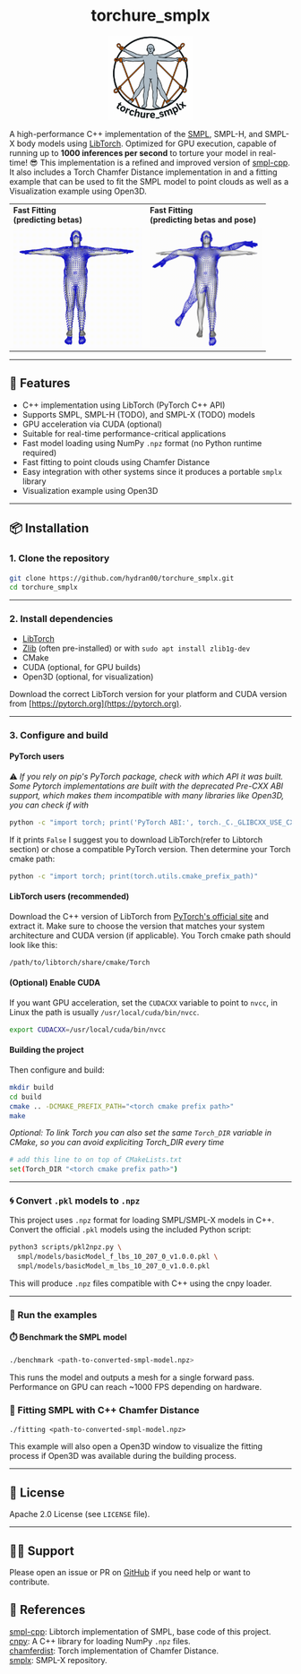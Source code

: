 <h1 align="center">torchure_smplx</h1>
<p align="center">
  <img src="assets/logo.png" alt="torchure_smplx logo" height="150"/>
</p>

A high-performance C++ implementation of the [SMPL](https://smpl.is.tue.mpg.de/), SMPL-H, and SMPL-X body models using [LibTorch](https://pytorch.org/cppdocs/). Optimized for GPU execution, capable of running up to **1000 inferences per second** to torture your model in real-time! 😎 
This implementation is a refined and improved version of [smpl-cpp](https://github.com/Arktische/smpl-cpp). It also includes a Torch Chamfer Distance implementation in and a fitting example that can be used to fit the SMPL model to point clouds as well as a Visualization example using Open3D.

<table align="center">
  <tr>
    <td><b>Fast Fitting </br>(predicting betas) </b></td>
    <td><b>Fast Fitting </br>(predicting betas and pose)</b></td>
  </tr>
  <tr>
    <td>
      <img src="https://raw.githubusercontent.com/hydran00/torchure_smplx/main/assets/fast_fitting_betas.gif" alt="Fast Fitting Betas" width="230">
    </td>
    <td>
      <img src="https://raw.githubusercontent.com/hydran00/torchure_smplx/main/assets/fast_fitting_pose_betas.gif" alt="Fast Fitting Betas and Pose" width="200">
    </td>
  </tr>
</table>


---

## 🚀 Features

- C++ implementation using LibTorch (PyTorch C++ API)
- Supports SMPL, SMPL-H (TODO), and SMPL-X (TODO) models
- GPU acceleration via CUDA (optional)
- Suitable for real-time performance-critical applications
- Fast model loading using NumPy `.npz` format (no Python runtime required)
- Fast fitting to point clouds using Chamfer Distance
- Easy integration with other systems since it produces a portable `smplx` library
- Visualization example using Open3D

---

## 📦 Installation

### 1. Clone the repository

```bash
git clone https://github.com/hydran00/torchure_smplx.git
cd torchure_smplx
```

---

### 2. Install dependencies

- [LibTorch](https://pytorch.org/get-started/locally/)
- [Zlib](https://zlib.net/) (often pre-installed) or with `sudo apt install zlib1g-dev`
- CMake
- CUDA (optional, for GPU builds)
- Open3D (optional, for visualization)

Download the correct LibTorch version for your platform and CUDA version from [https://pytorch.org](https://pytorch.org).

---

### 3. Configure and build
#### PyTorch users
⚠️ *If you rely on pip's PyTorch package, check with which API it was built. Some Pytorch implementations are built with the deprecated Pre-CXX ABI support, which makes them incompatible with many libraries like Open3D, you can check if with*
```bash
python -c "import torch; print('PyTorch ABI:', torch._C._GLIBCXX_USE_CXX11_ABI)"  # should print True
``` 
If it prints `False` I suggest you to download LibTorch(refer to Libtorch section) or chose a compatible PyTorch version.
Then determine your Torch cmake path:

```bash
python -c "import torch; print(torch.utils.cmake_prefix_path)"
```
#### LibTorch users (recommended)
Download the C++ version of LibTorch from [PyTorch's official site](https://pytorch.org/get-started/locally/) and extract it. Make sure to choose the version that matches your system architecture and CUDA version (if applicable). You Torch cmake path should look like this:

```bash
/path/to/libtorch/share/cmake/Torch
```

#### (Optional) Enable CUDA

If you want GPU acceleration, set the `CUDACXX` variable to point to `nvcc`, in Linux the path is usually `/usr/local/cuda/bin/nvcc`.

```bash
export CUDACXX=/usr/local/cuda/bin/nvcc
```

#### Building the project
Then configure and build:

```bash
mkdir build
cd build
cmake .. -DCMAKE_PREFIX_PATH="<torch cmake prefix path>"
make
```

*Optional: To link Torch you can also set the same `Torch_DIR` variable in CMake, so you can avoid expliciting Torch_DIR every time*

```bash
# add this line to on top of CMakeLists.txt
set(Torch_DIR "<torch cmake prefix path>")
```

---

### 🌀 Convert `.pkl` models to `.npz`

This project uses `.npz` format for loading SMPL/SMPL-X models in C++. Convert the official `.pkl` models using the included Python script:

```bash
python3 scripts/pkl2npz.py \
  smpl/models/basicModel_f_lbs_10_207_0_v1.0.0.pkl \
  smpl/models/basicModel_m_lbs_10_207_0_v1.0.0.pkl
```

This will produce `.npz` files compatible with C++ using the cnpy loader.

---

### 📘 Run the examples

#### ⏱️ Benchmark the SMPL model
```bash
./benchmark <path-to-converted-smpl-model.npz>
```

This runs the model and outputs a mesh for a single forward pass. Performance on GPU can reach ~1000 FPS depending on hardware.

### 🧍 Fitting SMPL with C++ Chamfer Distance
```
./fitting <path-to-converted-smpl-model.npz>
```
This example will also open a Open3D window to visualize the fitting process if Open3D was available during the building process.

---

## 📜 License

Apache 2.0 License (see `LICENSE` file).

---

## 🙋‍♂️ Support

Please open an issue or PR on [GitHub](https://github.com/hydran00/torchure_smplx) if you need help or want to contribute.


## 📑 References
[smpl-cpp](https://github.com/Arktische/smpl-cpp): Libtorch implementation of SMPL, base code of this project.  
[cnpy](https://github.com/rogersce/cnpy): A C++ library for loading NumPy `.npz` files.  
[chamferdist](https://github.com/krrish94/chamferdist): Torch implementation of Chamfer Distance.  
[smplx](https://github.com/vchoutas/smplx): SMPL-X repository.